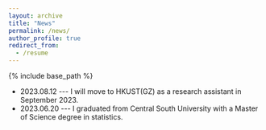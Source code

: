 ```yaml
---
layout: archive
title: "News"
permalink: /news/
author_profile: true
redirect_from:
  - /resume
---
```


{% include base_path %}

* 2023.08.12 --- I will move to HKUST(GZ) as a research assistant in September 2023.
* 2023.06.20 --- I graduated from Central South University with a Master of Science degree in statistics.
